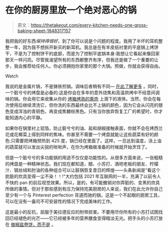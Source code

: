 # 在你的厨房里放一个绝对恶心的锅

> 原文：<https://thetakeout.com/every-kitchen-needs-one-gross-baking-sheet-1848317157>

我把我的好东西*保持得很好*，到了你可以说是个问题的程度。我用了半坏的耳机整整一年，因为我不想拆开新买的新耳机。我总是在有羊皮纸衬里的平底锅上烤饼干，不是为了控制饼干的底部，而是为了控制平底锅本身:我想让它看起来像回家那天一样闪亮。尽管我渴望所有的东西都整齐有序，但我还是做了一个重要的让步，我会推荐给任何人。你必须拥抱你家里的那个大锅。照做，你就会获得自由。

Watch

我说的是金属片锅，不是铸铁煎锅。调味后者稍有不同— [在此了解更多](https://thetakeout.com/wash-your-cast-iron-skillet-soap-not-dishwasher-1833888489) 。同时，一个脏兮兮的烤盘是必备的:这是你会在多年的意外烧焦和高温烘烤中不经意间调味的锅。你会用它来收集从你的 [烤箱烤熟的熏肉](https://thetakeout.com/how-to-cook-bacon-in-the-oven-explained-1842824932) 上滴下的液体。当然，你会在每次使用后继续清洗它，但你洗的东西最终会比不上锅的颜色，因为它会从闪亮的银色变成浑浊的青铜色，再变成焦糖棕黑色。只有当你放弃恢复工厂的希望时，你才能知道内心的平静。

如果你在锅里衬上铝箔，防止脏兮兮的油、盐和胡椒接触表面，你就不会在烤西兰花或花椰菜上得到同样的焦味。你甚至不需要一个烤盘就能让这些蔬菜有好的颜色:只需要把烤箱预热到 425 度，锅已经在里面了。这样，一旦达到温度，涂上油的蔬菜就可以发出尖锐的咝咝声，在你为烤箱做准备的时候就开始烹饪了。

但是一个脏兮兮的多功能锅的用途不仅仅是功能性的。从很多方面来说，一张粗糙的烤盘是一种精神状态。我们现在都知道，醋、小苏打、酒吧老板的朋友、柠檬汁、钢丝绒和肘油的各种组合可以让脏锅恢复昔日的辉煌——头条新闻是“看这个肮脏的炊具变得一尘不染！！!"大约包括 2021 年互联网的一半，充满了以前令人不快的 pan 的前后视觉效果。所以，是的，有可能撤销对你弄脏的、变黑的炊具所做的事情。但对于那些感到有压力保持完美厨房的人来说，我们在此允许你自己至少有一个与 Pinterest perfection 背道而驰的锅，这是一个不起眼的厨房工具，可以在没有一盎司不可安装性的情况下完成美味的工作。

这是最小的反抗，屈服于美拉德反应的附带损害。不要用尽你所有的小苏打试图找回已经褪色的光芒——它已经被多年的营养膳食变得暗淡无光。把手头的小苏打放在 [做椒盐卷饼，而不是](https://thetakeout.com/how-to-pretzel-pierogi-recipe-1839113396) 。